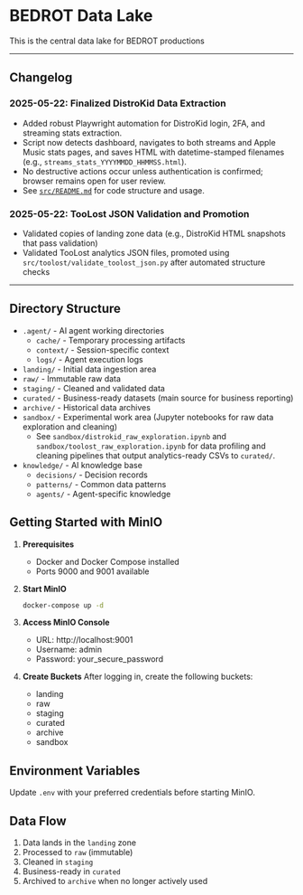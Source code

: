 # BEDROT Data Lake

This is the central data lake for BEDROT productions

---

## Changelog

### 2025-05-22: Finalized DistroKid Data Extraction
- Added robust Playwright automation for DistroKid login, 2FA, and streaming stats extraction.
- Script now detects dashboard, navigates to both streams and Apple Music stats pages, and saves HTML with datetime-stamped filenames (e.g., `streams_stats_YYYYMMDD_HHMMSS.html`).
- No destructive actions occur unless authentication is confirmed; browser remains open for user review.
- See [`src/README.md`](src/README.md) for code structure and usage.

### 2025-05-22: TooLost JSON Validation and Promotion
- Validated copies of landing zone data (e.g., DistroKid HTML snapshots that pass validation)
- Validated TooLost analytics JSON files, promoted using `src/toolost/validate_toolost_json.py` after automated structure checks

---

## Directory Structure

- `.agent/` - AI agent working directories
  - `cache/` - Temporary processing artifacts
  - `context/` - Session-specific context
  - `logs/` - Agent execution logs
- `landing/` - Initial data ingestion area
- `raw/` - Immutable raw data
- `staging/` - Cleaned and validated data
- `curated/` - Business-ready datasets (main source for business reporting)
- `archive/` - Historical data archives
- `sandbox/` - Experimental work area (Jupyter notebooks for raw data exploration and cleaning)
    - See `sandbox/distrokid_raw_exploration.ipynb` and `sandbox/toolost_raw_exploration.ipynb` for data profiling and cleaning pipelines that output analytics-ready CSVs to `curated/`.
- `knowledge/` - AI knowledge base
  - `decisions/` - Decision records
  - `patterns/` - Common data patterns
  - `agents/` - Agent-specific knowledge

## Getting Started with MinIO

1. **Prerequisites**
   - Docker and Docker Compose installed
   - Ports 9000 and 9001 available

2. **Start MinIO**
   ```bash
   docker-compose up -d
   ```

3. **Access MinIO Console**
   - URL: http://localhost:9001
   - Username: admin
   - Password: your_secure_password

4. **Create Buckets**
   After logging in, create the following buckets:
   - landing
   - raw
   - staging
   - curated
   - archive
   - sandbox

## Environment Variables

Update `.env` with your preferred credentials before starting MinIO.

## Data Flow

1. Data lands in the `landing` zone
2. Processed to `raw` (immutable)
3. Cleaned in `staging`
4. Business-ready in `curated`
5. Archived to `archive` when no longer actively used
